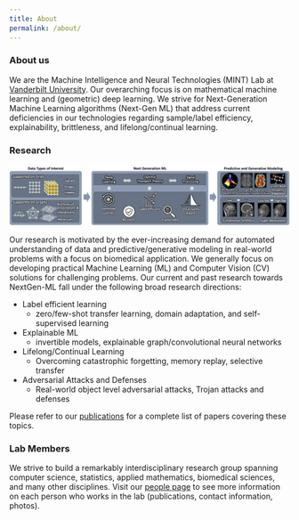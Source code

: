 ```yaml
---
title: About
permalink: /about/
---
```


### About us
We are the Machine Intelligence and Neural Technologies (MINT) Lab at [Vanderbilt University](https://engineering.vanderbilt.edu/). Our overarching focus is on mathematical machine learning and (geometric) deep learning. We strive for Next-Generation Machine Learning algorithms (Next-Gen ML) that address current deficiencies in our technologies regarding sample/label efficiency, explainability, brittleness, and lifelong/continual learning.

### Research

![Research](/images/others/research.jpg)

Our research is motivated by the ever-increasing demand for automated understanding of data and predictive/generative modeling in real-world problems with a focus on biomedical application. We generally focus on developing practical Machine Learning (ML) and Computer Vision (CV) solutions for challenging problems.  Our current and past research towards NextGen-ML fall under the following broad research directions:

- Label efficient learning
  - zero/few-shot transfer learning, domain adaptation, and self-supervised learning
- Explainable ML
  - invertible models, explainable graph/convolutional neural networks
- Lifelong/Continual Learning
  -  Overcoming catastrophic forgetting, memory replay, selective transfer
- Adversarial Attacks and Defenses
  - Real-world object level adversarial attacks, Trojan attacks and defenses

Please refer to our [publications](/publication/) for a complete list of papers covering these topics.


### Lab Members

We strive to build a remarkably interdisciplinary research group spanning computer science, statistics, applied mathematics, biomedical sciences, and many other disciplines. Visit our [people page](/people/) to see more information on each person who works in the lab (publications, contact information, photos).

<!-- ### Lab Culture

We strive to create a lab a wonderful spot for anyone who is super driven by curiosity and likes to learn/move through ideas quickly. Instead of one big "lab project", everyone is generally the chief of their own individual projects. -->
